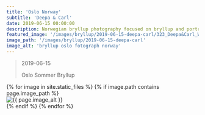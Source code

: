 ```yaml
---
title: 'Oslo Norway'
subtitle: 'Deepa & Carl'
date: 2019-06-15 00:00:00
description: Norwegian bryllup photography focused on bryllup and portrait photography. 
featured_image: '/images/bryllup/2019-06-15-deepa-carl/323_Deepa&Carl_W_griffinphotography_oslo_norway_bryllup_bryllup_20190615.jpg'
image_path: '/images/bryllup/2019-06-15-deepa-carl'
image_alt: 'bryllup oslo fotograph norway'
---
```


> 2019-06-15
>
> Oslo Sommer Bryllup

<!-- DO NOT EDIT BELOW -->
<div class="image-wrap" >
{% for image in site.static_files %}
    {% if image.path contains page.image_path %}
        <div class="image-wrap" >
        <img src="{{ site.baseurl }}{{ image.path }}" alt="{{ page.image_alt }}" />
        </div>
    {% endif %}
{% endfor %}
